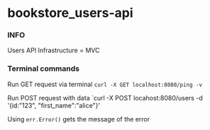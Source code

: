 # bookstore_users-api


### INFO

Users API
Infrastructure = MVC


### Terminal commands
Run GET request via terminal 
`curl -X GET localhost:8080/ping -v`

Run POST request with data
`curl -X POST locahost:8080/users -d '{id:"123", "first_name":"alice"}'

Using `err.Error()` gets the message of the error
